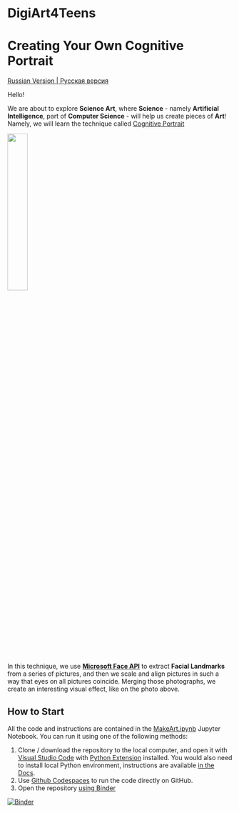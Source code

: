 # DigiArt4Teens
# Creating Your Own Cognitive Portrait

[Russian Version | Русская версия](README_Rus.md)

Hello!

We are about to explore **Science Art**, where **Science** - namely **Artificial Intelligence**, part of **Computer Science** - will help us create pieces of **Art**! Namely, we will learn the technique called [Cognitive Portrait](http://eazify.net/cognitiveportrait)

<img src="http://soshnikov.com/images/art/PhoBoGuy.png" width="30%"/>

In this technique, we use **[Microsoft Face API](https://docs.microsoft.com/azure/cognitive-services/face/overview/?WT.mc_id=academic-0000-dmitryso)** to extract **Facial Landmarks** from a series of pictures, and then we scale and align pictures in such a way that eyes on all pictures coincide. Merging those photographs, we create an interesting visual effect, like on the photo above. 

## How to Start

All the code and instructions are contained in the [MakeArt.ipynb](MakeArt.ipynb) Jupyter Notebook. You can run it using one of the following methods:

1. Clone / download the repository to the local computer, and open it with [Visual Studio Code][VSCode] with [Python Extension][VSCPyExt] installed. You would also need to install local Python environment, instructions are available [in the Docs][VSCPyDoc]. 
1. Use [Github Codespaces][Codespaces] to run the code directly on GitHub.
1. Open the repository [using Binder][Binder]

[![Binder](https://mybinder.org/badge_logo.svg)](https://mybinder.org/v2/gh/shwars/DigiArt4Teens/master)

[VSCode]: https://code.visualstudio.com/?WT.mc_id=academic-0000-dmitryso
[VSCPyExt]: https://marketplace.visualstudio.com/items?itemName=ms-python.python&WT.mc_id=academic-0000-dmitryso
[VSCPyDoc]: https://code.visualstudio.com/docs/python/python-tutorial/?WT.mc_id=academic-0000-dmitryso
[Codespaces]: https://github.com/features/codespaces/?WT.mc_id=digiart-github-dmitryso
[Binder]: https://mybinder.org/v2/gh/shwars/DigiArt4Teens/master